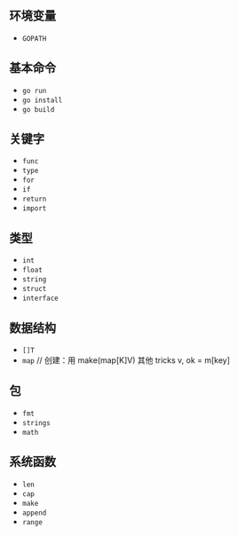 
## 环境变量
+ `GOPATH`

## 基本命令
+ `go run`
+ `go install`
+ `go build`

## 关键字
+ `func`
+ `type`
+ `for`
+ `if`
+ `return`
+ `import`

## 类型
+ `int`
+ `float`
+ `string`
+ `struct`
+ `interface`

## 数据结构
+ `[]T`
+ `map`     // 创建：用 make(map[K]V) 其他 tricks     v, ok = m[key]

## 包
+ `fmt`
+ `strings`
+ `math`

## 系统函数
+ `len`
+ `cap`
+ `make`
+ `append`
+ `range`
